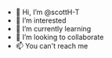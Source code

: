 - 👋 Hi, I’m @scottH-T
- 👀 I’m interested 
- 🌱 I’m currently learning 
- 💞️ I’m looking to collaborate
- 📫 You can't reach me

<!---
scottH-T/scottH-T is a ✨ special ✨ repository because its `README.md` (this file) appears on your GitHub profile.
You can click the Preview link to take a look at your changes.
--->
